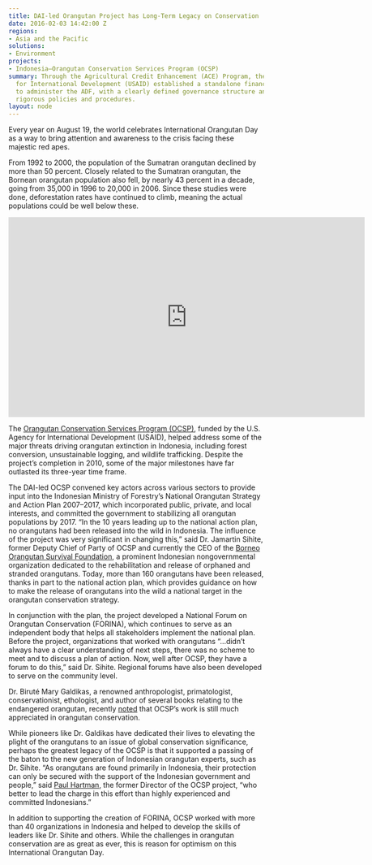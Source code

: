 ```yaml
---
title: DAI-led Orangutan Project has Long-Term Legacy on Conservation
date: 2016-02-03 14:42:00 Z
regions:
- Asia and the Pacific
solutions:
- Environment
projects:
- Indonesia—Orangutan Conservation Services Program (OCSP)
summary: Through the Agricultural Credit Enhancement (ACE) Program, the U.S. Agency
  for International Development (USAID) established a standalone financial institution
  to administer the ADF, with a clearly defined governance structure and guided by
  rigorous policies and procedures.
layout: node
---
```


Every year on August 19, the world celebrates International Orangutan Day as a way to bring attention and awareness to the crisis facing these majestic red apes.

<!--more-->

From 1992 to 2000, the population of the Sumatran orangutan declined by more than 50 percent. Closely related to the Sumatran orangutan, the Bornean orangutan population also fell, by nearly 43 percent in a decade, going from 35,000 in 1996 to 20,000 in 2006. Since these studies were done, deforestation rates have continued to climb, meaning the actual populations could be well below these.

<iframe allowfullscreen="" frameborder="0" height="394" mozallowfullscreen="" msallowfullscreen="" oallowfullscreen="" src="https://www.flickr.com/photos/daiglobal/20471238169/in/set-72157656972883829/player/" webkitallowfullscreen="" width="703"></iframe>

The [Orangutan Conservation Services Program (OCSP)](), funded by the U.S. Agency for International Development (USAID), helped address some of the major threats driving orangutan extinction in Indonesia, including forest conversion, unsustainable logging, and wildlife trafficking. Despite the project’s completion in 2010, some of the major milestones have far outlasted its three-year time frame.

The DAI-led OCSP convened key actors across various sectors to provide input into the Indonesian Ministry of Forestry’s National Orangutan Strategy and Action Plan 2007–2017, which incorporated public, private, and local interests, and committed the government to stabilizing all orangutan populations by 2017. “In the 10 years leading up to the national action plan, no orangutans had been released into the wild in Indonesia. The influence of the project was very significant in changing this,” said Dr. Jamartin Sihite, former Deputy Chief of Party of OCSP and currently the CEO of the [Borneo Orangutan Survival Foundation](http://orangutan.or.id/), a prominent Indonesian nongovernmental organization dedicated to the rehabilitation and release of orphaned and stranded orangutans. Today, more than 160 orangutans have been released, thanks in part to the national action plan, which provides guidance on how to make the release of orangutans into the wild a national target in the orangutan conservation strategy.

In conjunction with the plan, the project developed a National Forum on Orangutan Conservation (FORINA), which continues to serve as an independent body that helps all stakeholders implement the national plan. Before the project, organizations that worked with orangutans “…didn’t always have a clear understanding of next steps, there was no scheme to meet and to discuss a plan of action. Now, well after OCSP, they have a forum to do this,” said Dr. Sihite. Regional forums have also been developed to serve on the community level.

Dr. Biruté Mary Galdikas, a renowned anthropologist, primatologist, conservationist, ethologist, and author of several books relating to the endangered orangutan, recently [noted](https://twitter.com/DrBirute/status/558008136297349120) that OCSP’s work is still much appreciated in orangutan conservation.

While pioneers like Dr. Galdikas have dedicated their lives to elevating the plight of the orangutans to an issue of global conservation significance, perhaps the greatest legacy of the OCSP is that it supported a passing of the baton to the new generation of Indonesian orangutan experts, such as Dr. Sihite. “As orangutans are found primarily in Indonesia, their protection can only be secured with the support of the Indonesian government and people,” said [Paul Hartman](/who-we-are/our-team/paul-hartman), the former Director of the OCSP project, “who better to lead the charge in this effort than highly experienced and committed Indonesians.”

In addition to supporting the creation of FORINA, OCSP worked with more than 40 organizations in Indonesia and helped to develop the skills of leaders like Dr. Sihite and others. While the challenges in orangutan conservation are as great as ever, this is reason for optimism on this International Orangutan Day.
